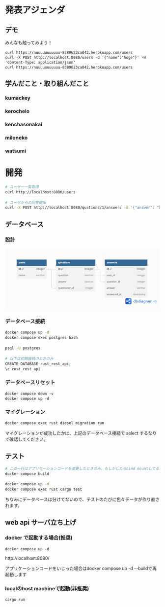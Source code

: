 # 発表アジェンダ

## デモ

みんなも触ってみよう！

```
curl https://nuuuuuuuuuuu-8389623ca042.herokuapp.com/users
curl -X POST http://localhost:8080/users -d '{"name":"hoge"}' -H 'Content-Type: application/json'
curl https://nuuuuuuuuuuu-8389623ca042.herokuapp.com/users
```

## 学んだこと・取り組んだこと

### kumackey



### kerochelo

### kenchasonakai

### miloneko

### watsumi

# 開発

```bash
# ユーザー一覧取得
curl http://localhost:8080/users

# ユーザからの回答提出
curl -X POST http://localhost:8080/qustions/1/answers -d '{"answer": "阿蘇山", "user_name":"kumackey"}' -H 'Content-Type: application/json'
```

## データベース

### 設計

![ER図](./er.png "ER図")

### データベース接続

```bash
docker compose up -d
docker compose exec postgres bash

psql -U postgres

# 以下は初期接続のときのみ
CREATE DATABASE rust_rest_api;
\c rust_rest_api
```

### データベースリセット

```
docker compose down -v
docker compose up -d
```

### マイグレーション

```bash
docker compose exec rust diesel migration run
```

マイグレーションが成功したかは、上記のデータベース接続で select するなりで確認してください。

## テスト

```bash
# この一行はアプリケーションコードを変更したときのみ。もしかしたらbind mountしてるから要らないかも？
docker compose build

docker compose up -d
docker compose exec rust cargo test
```

ちなみにデータベースは分けてないので、テストのたびに色々データが作り直されます。

## web api サーバ立ち上げ

### docker で起動する場合(推奨)

```
docker compose up -d
```

http://localhost:8080/

アプリケーションコードをいじった場合はdocker compose up -d --buildで再起動します

### localのhost machineで起動(非推奨)

```bash
cargo run
```


